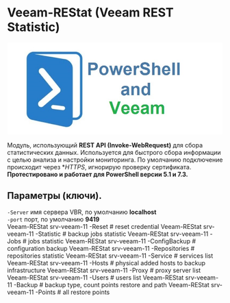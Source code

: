 # Veeam-REStat (Veeam REST Statistic)

![Image alt](https://github.com/Lifailon/Veeam-Job-Stat/blob/rsa/Screen/Logo.jpg)

Модуль, использующий **REST API (Invoke-WebRequest)** для сбора статистических данных. Используется для быстрого сбора информации с целью анализа и настройки мониторинга. По умолчанию подключение происходит через **HTTPS*, игнорирую проверку сертификата. **Протестировано и работает для PowerShell версии 5.1 и 7.3.**

## Параметры (ключи).

`-Server` имя сервера VBR, по умолчанию **localhost** \
`-port` порт, по умолчанию **9419** \
Veeam-REStat srv-veeam-11 -Reset          # reset credential
Veeam-REStat srv-veeam-11 -Statistic      # backup jobs statistic
Veeam-REStat srv-veeam-11 -Jobs           # jobs statistic
Veeam-REStat srv-veeam-11 -ConfigBackup   # configuration backup
Veeam-REStat srv-veeam-11 -Repositories   # repositories statistic
Veeam-REStat srv-veeam-11 -Service        # services list
Veeam-REStat srv-veeam-11 -Hosts          # physical added hosts to backup infrastructure 
Veeam-REStat srv-veeam-11 -Proxy          # proxy server list
Veeam-REStat srv-veeam-11 -Users          # users list
Veeam-REStat srv-veeam-11 -Backup         # backup type, count points restore and path
Veeam-REStat srv-veeam-11 -Points         # all restore points

